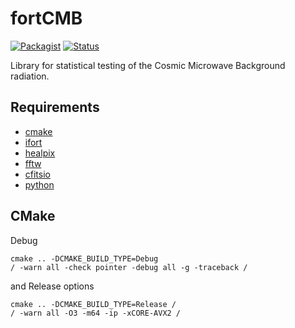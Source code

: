 # fortCMB

[![Packagist](https://img.shields.io/packagist/l/doctrine/orm.svg)]()
[![Status](https://img.shields.io/badge/status-dev-ff69b4.svg)]()

Library for statistical testing of the Cosmic Microwave Background radiation.

## Requirements
* [cmake](https://cmake.org)
* [ifort](https://software.intel.com/en-us/intel-compilers)
* [healpix](http://healpix.sourceforge.net)
* [fftw](https://github.com/FFTW/fftw3)
* [cfitsio](https://heasarc.gsfc.nasa.gov/fitsio/fitsio.html)
* [python](https://www.python.org)

## CMake
Debug
```
cmake .. -DCMAKE_BUILD_TYPE=Debug
/ -warn all -check pointer -debug all -g -traceback /
```
and Release options
```
cmake .. -DCMAKE_BUILD_TYPE=Release /
/ -warn all -O3 -m64 -ip -xCORE-AVX2 /
```
